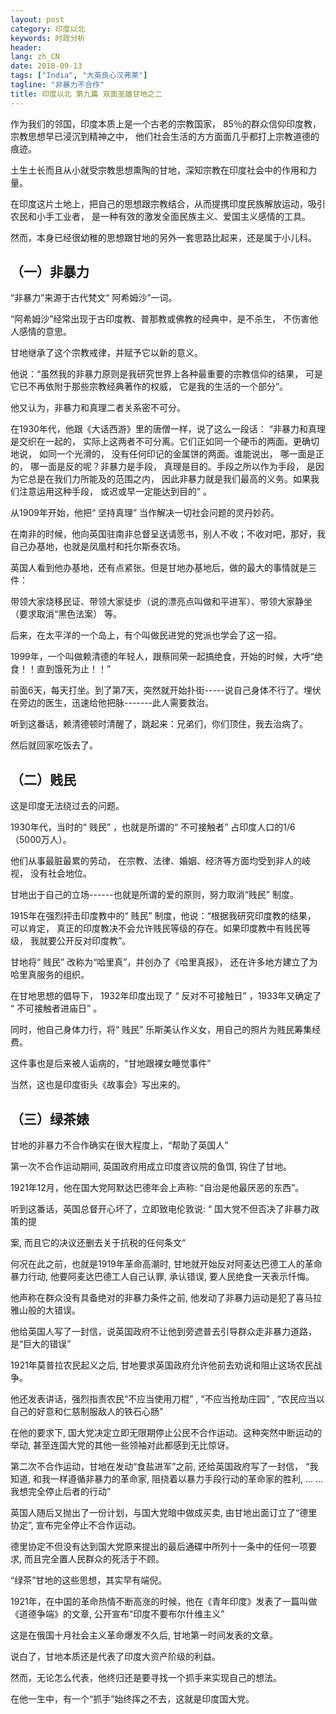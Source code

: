 ```yaml
---
layout: post
category: 印度以北
keywords: 时政分析
header:
lang: zh_CN 
date: 2018-09-13
tags: ["India", "大英良心汉弗莱"]
tagline: "非暴力不合作"
title: 印度以北 第九篇 双面圣雄甘地之二
---
```


作为我们的邻国，印度本质上是一个古老的宗教国家， 85％的群众信仰印度教， 宗教思想早已浸沉到精神之中， 他们社会生活的方方面面几乎都打上宗教道德的痕迹。

土生土长而且从小就受宗教思想熏陶的甘地，深知宗教在印度社会中的作用和力量。

在印度这片土地上，把自己的思想跟宗教结合，从而提携印度民族解放运动，吸引农民和小手工业者， 是一种有效的激发全面民族主义、爱国主义感情的工具。

然而，本身已经很幼稚的思想跟甘地的另外一套思路比起来，还是属于小儿科。

## （一）非暴力

“非暴力”来源于古代梵文“ 阿希姆沙”一词。

“阿希姆沙”经常出现于古印度教、普那教或佛教的经典中，是不杀生， 不伤害他人感情的意思。

甘地继承了这个宗教戒律，并赋予它以新的意义。

他说：“虽然我的非暴力原则是我研究世界上各种最重要的宗教信仰的结果， 可是它已不再依附于那些宗教经典著作的权威， 它是我的生活的一个部分”。

他又认为，非暴力和真理二者关系密不可分。

在1930年代，他跟《大话西游》里的唐僧一样，说了这么一段话： “非暴力和真理是交织在一起的， 实际上这两者不可分离。它们正如同一个硬币的两面。更确切地说， 如同一个光滑的， 没有任何印记的金属饼的两面。谁能说出， 哪一面是正的， 哪一面是反的呢？非暴力是手段， 真理是目的。手段之所以作为手段， 是因为它总是在我们力所能及的范围之内， 因此非暴力就是我们最高的义务。如果我们注意运用这种手段， 或迟或早一定能达到目的” 。

从1909年开始，他把“ 坚持真理” 当作解决一切社会问题的灵丹妙药。

在南非的时候，他向英国驻南非总督呈送请愿书，别人不收；不收对吧，那好，我自己办基地，也就是凤凰村和托尔斯泰农场。

英国人看到他办基地，还有点紧张。但是甘地办基地后，做的最大的事情就是三件：

带领大家烧移民证、带领大家徒步（说的漂亮点叫做和平进军）、带领大家静坐（要求取消“黑色法案） 等。

后来，在太平洋的一个岛上，有个叫做民进党的党派也学会了这一招。

1999年，一个叫做赖清德的年轻人，跟蔡同荣一起搞绝食，开始的时候，大呼“绝食！！直到饿死为止！！”

前面6天，每天打坐。到了第7天，突然就开始扑街-----说自己身体不行了。埋伏在旁边的医生，迅速给他把脉-------此人需要救治。

听到这番话，赖清德顿时清醒了，跳起来：兄弟们，你们顶住，我去治病了。

然后就回家吃饭去了。

## （二）贱民

这是印度无法绕过去的问题。

1930年代，当时的“ 贱民” ，也就是所谓的“ 不可接触者” 占印度人口的1/6（5000万人）。

他们从事最脏最累的劳动， 在宗教、法律、婚姻、经济等方面均受到非人的岐视， 没有社会地位。

甘地出于自己的立场------也就是所谓的爱的原则，努力取消“贱民” 制度。

1915年在强烈抨击印度教中的“ 贱民” 制度，他说：“根据我研究印度教的结果， 可以肯定， 真正的印度教决不会允许贱民等级的存在。如果印度教中有贱民等级， 我就要公开反对印度教”。

甘地将“ 贱民” 改称为“哈里真”，并创办了《哈里真报》， 还在许多地方建立了为哈里真服务的组织。

在甘地思想的倡导下， 1932年印度出现了 “ 反对不可接触日” ，1933年又确定了 “ 不可接触者进庙日” 。

同时，他自己身体力行，将“ 贱民” 乐斯美认作义女，用自己的照片为贱民筹集经费。

这件事也是后来被人诟病的，“甘地跟裸女睡觉事件”

当然，这也是印度街头《故事会》写出来的。

## （三）绿茶婊

甘地的非暴力不合作确实在很大程度上，“帮助了英国人”

第一次不合作运动期间, 英国政府用成立印度咨议院的鱼饵, 钩住了甘地。

1921年12月，他在国大党阿默达巴德年会上声称: “自治是他最厌恶的东西”。

听到这番话，英国总督开心坏了，立即致电伦敦说: “ 国大党不但否决了非暴力政策的提

案, 而且它的决议还删去关于抗税的任何条文“

何况在此之前，也就是1919年革命高潮时, 甘地就开始反对阿麦达巴德工人的革命暴力行动, 他要阿麦达巴德工人自己认罪, 承认错误, 要人民绝食一天表示忏悔。

他声称在群众没有具备绝对的非暴力条件之前, 他发动了非暴力运动是犯了喜马拉雅山般的大错误。

他给英国人写了一封信，说英国政府不让他到旁遮普去引导群众走非暴力道路，是“巨大的错误”

1921年莫普拉农民起义之后, 甘地要求英国政府允许他前去劝说和阻止这场农民战争。

他还发表讲话，强烈指责农民“不应当使用刀棍” , “不应当抢劫庄园” , “农民应当以自己的好意和仁慈制服敌人的铁石心肠”

在他的要求下, 国大党决定立即无限期停止公民不合作运动。这种突然中断运动的举动, 甚至连国大党的其他一些领袖对此都感到无比惊讶。

第二次不合作运动，甘地在发动“食盐进军”之前, 还给英国政府写了一封信， “我知道, 和我一样遵循非暴力的革命家, 阻挠着以暴力手段行动的革命家的胜利, … … 我想完全停止后者的行动”

英国人随后又抛出了一份计划，与国大党暗中做成买卖, 由甘地出面订立了“德里协定”, 宣布完全停止不合作运动。

德里协定不但没有达到国大党原来提出的最后通碟中所列十一条中的任何一项要求, 而且完全置人民群众的死活于不顾。

“绿茶”甘地的这些思想，其实早有端倪。

1921年，在中国的革命热情不断高涨的时候，他在《青年印度》发表了一篇叫做《道德争端》的文章, 公开宣布“印度不要布尔什维主义”

这是在俄国十月社会主义革命爆发不久后, 甘地第一时间发表的文章。

说白了，甘地本质还是代表了印度大资产阶级的利益。

然而，无论怎么代表，他终归还是要寻找一个抓手来实现自己的想法。

在他一生中，有一个“抓手”始终挥之不去，这就是印度国大党。

